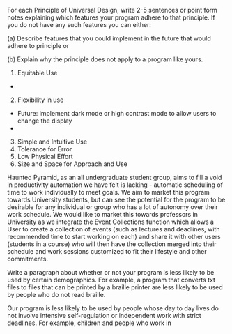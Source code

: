 For each Principle of Universal Design, write 2-5 sentences or point form notes explaining which features your program 
adhere to that principle. If you do not have any such features you can either:

(a) Describe features that you could implement in the future that would adhere to principle or

(b) Explain why the principle does not apply to a program like yours.

1. Equitable Use
- 
2. Flexibility in use
- Future: implement dark mode or high contrast mode to allow users to change the display
- 
3. Simple and Intuitive Use
4. Tolerance for Error
5. Low Physical Effort
6. Size and Space for Approach and Use


Haunted Pyramid, as an all undergraduate student group, aims to fill a void in productivity automation we have felt is
lacking - automatic scheduling of time to work individually to meet goals. We aim to market this program towards University
students, but can see the potential for the program to be desirable for any individual or group who has a lot of autonomy
over their work schedule. We would like to market this towards professors in University as we integrate the Event Collections
function which allows a User to create a collection of events (such as lectures and deadlines, with recommended time to 
start working on each) and share it with other users (students in a course) who will then have the collection merged into
their schedule and work sessions customized to fit their lifestyle and other commitments. 


Write a paragraph about whether or not your program is less likely to be used by certain demographics. For example, a 
program that converts txt files to files that can be printed by a braille printer are less likely to be used by people 
who do not read braille.

Our program is less likely to be used by people whose day to day lives do not involve intensive self-regulation or independent
work with strict deadlines. For example, children and people who work in 